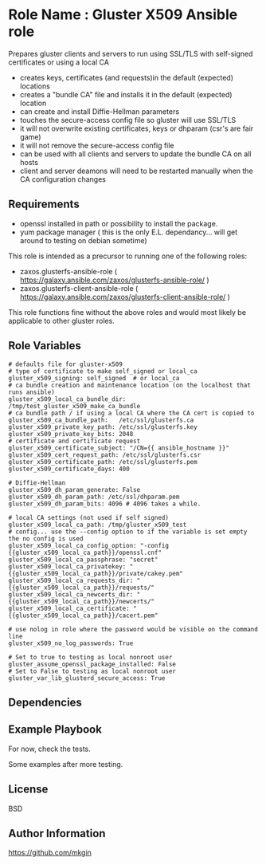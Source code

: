 Role Name : Gluster X509 Ansible role
=========

Prepares gluster clients and servers to run using SSL/TLS with self-signed certificates or using a local CA

 - creates keys, certificates (and requests)in the default (expected) locations
 - creates a "bundle CA" file and installs it in the default (expected) location
 - can create and install Diffie-Hellman parameters
 - touches the secure-access config file so gluster will use SSL/TLS
 - it will not overwrite existing certificates, keys or dhparam (csr's are fair game)
 - it will not remove the secure-access config file
 - can be used with all clients and servers to update the bundle CA on all hosts
 - client and server deamons will need to be restarted manually when the CA configuration changes

Requirements
------------

- openssl installed in path or possibility to install the package.
- yum package manager  ( this is the only E.L. dependancy... will get around to testing on debian sometime) 

This role is intended as a precursor to running one of the following roles:
 - zaxos.glusterfs-ansible-role  ( https://galaxy.ansible.com/zaxos/glusterfs-ansible-role/ ) 
 - zaxos.glusterfs-client-ansible-role ( https://galaxy.ansible.com/zaxos/glusterfs-client-ansible-role/ )

This role functions fine without the above roles and would most likely be applicable to other gluster roles.

Role Variables
--------------

```
# defaults file for gluster-x509
# type of certificate to make self_signed or local_ca
gluster_x509_signing: self_signed  # or local_ca
# ca bundle creation and maintenance location (on the localhost that runs ansible)
gluster_x509_local_ca_bundle_dir: /tmp/test_gluster_x509_make_ca_bundle
# ca bundle path / if using a local CA where the CA cert is copied to 
gluster_x509_ca_bundle_path:   /etc/ssl/glusterfs.ca
gluster_x509_private_key_path: /etc/ssl/glusterfs.key
gluster_x509_private_key_bits: 2048
# certificate and certificate request
gluster_x509_certificate_subject: "/CN={{ ansible_hostname }}"
gluster_x509_cert_request_path: /etc/ssl/glusterfs.csr
gluster_x509_certificate_path: /etc/ssl/glusterfs.pem
gluster_x509_certificate_days: 400

# Diffie-Hellman
gluster_x509_dh_param_generate: False
gluster_x509_dh_param_path: /etc/ssl/dhparam.pem 
gluster_x509_dh_param_bits: 4096 # 4096 takes a while.

# local CA settings (not used if self signed)
gluster_x509_local_ca_path: /tmp/gluster_x509_test 
# config... use the --config option to if the variable is set empty the no config is used
gluster_x509_local_ca_config_option: "-config {{gluster_x509_local_ca_path}}/openssl.cnf"
gluster_x509_local_ca_passphrase: "secret"
gluster_x509_local_ca_privatekey: "{{gluster_x509_local_ca_path}}/private/cakey.pem"
gluster_x509_local_ca_requests_dir: "{{gluster_x509_local_ca_path}}/requests/"
gluster_x509_local_ca_newcerts_dir: "{{gluster_x509_local_ca_path}}/newcerts/"
gluster_x509_local_ca_certificate: "{{gluster_x509_local_ca_path}}/cacert.pem"

# use nolog in role where the password would be visible on the command line
gluster_x509_no_log_passwords: True

# Set to true to testing as local nonroot user
gluster_assume_openssl_package_installed: False
# Set to False to testing as local nonroot user
gluster_var_lib_glusterd_secure_access: True
```

Dependencies
------------

Example Playbook
----------------

For now, check the tests.

Some examples after more testing.

License
-------

BSD

Author Information
------------------

https://github.com/mkgin
